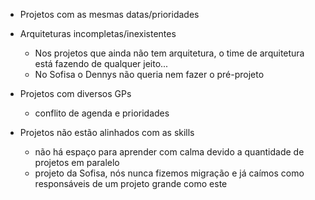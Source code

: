 - Projetos com as mesmas datas/prioridades

- Arquiteturas incompletas/inexistentes
	- Nos projetos que ainda não tem arquitetura, o time de arquitetura está fazendo de qualquer jeito... 
	- No Sofisa o Dennys não queria nem fazer o pré-projeto

- Projetos com diversos GPs
	- conflito de agenda e prioridades

- Projetos não estão alinhados com as skills
	- não há espaço para aprender com calma devido a quantidade de projetos em paralelo
	- projeto da Sofisa, nós nunca fizemos migração e já caímos como responsáveis de um projeto grande como este